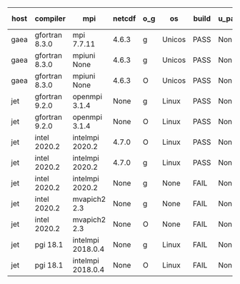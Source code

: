 

| host     | compiler                              | mpi                      | netcdf        | o_g        | os       | build       | u_pass          | u_fail          | s_pass            | s_fail            | e_pass             | e_fail             | nuopc_pass       | nuopc_fail       | artifacts link          |
|----------|---------------------------------------|--------------------------|---------------|------------|----------|-------------|-----------------|-----------------|-------------------|-------------------|--------------------|--------------------|------------------|------------------|-------------------------|
| gaea | gfortran 8.3.0 | mpi 7.7.11  | 4.6.3  | g | Unicos | PASS | None | None | None | None | None | None | None | None | <a href="https://github.com/esmf-org/esmf-test-artifacts/tree/18ac07faa31f3b1eaa6a8f1e3c60c03d74289985/develop/gfortran/8.3.0/g/mpi/7.7.11" target="_blank">18ac07f</a> | 
| gaea | gfortran 8.3.0 | mpiuni None  | 4.6.3  | g | Unicos | PASS | None | None | None | None | None | None | None | None | <a href="https://github.com/esmf-org/esmf-test-artifacts/tree/dd2a3ca1d58fe8a1529bbcace2dc1004c6144ae6/develop/gfortran/8.3.0/g/mpiuni/None" target="_blank">dd2a3ca</a> | 
| gaea | gfortran 8.3.0 | mpiuni None  | 4.6.3  | O | Unicos | PASS | None | None | None | None | None | None | None | None | <a href="https://github.com/esmf-org/esmf-test-artifacts/tree/f7d89c5126e8314771f6ae653b6c03db73e06eae/develop/gfortran/8.3.0/O/mpiuni/None" target="_blank">f7d89c5</a> | 
| jet | gfortran 9.2.0 | openmpi 3.1.4  | None  | g | Linux | PASS | None | None | None | None | None | None | None | None | <a href="https://github.com/esmf-org/esmf-test-artifacts/tree/45f6dfc26b1f1205c8c797144164f58419750580/develop/gfortran/9.2.0/g/openmpi/3.1.4" target="_blank">45f6dfc</a> | 
| jet | gfortran 9.2.0 | openmpi 3.1.4  | None  | O | Linux | PASS | None | None | None | None | None | None | None | None | <a href="https://github.com/esmf-org/esmf-test-artifacts/tree/de3dcefc24f3d8699ed23c6e1d9b5eea05f5ea28/develop/gfortran/9.2.0/O/openmpi/3.1.4" target="_blank">de3dcef</a> | 
| jet | intel 2020.2 | intelmpi 2020.2  | 4.7.0  | O | Linux | PASS | None | None | None | None | None | None | None | None | <a href="https://github.com/esmf-org/esmf-test-artifacts/tree/316e02767eff3aa85c3af1dbfaca3e64aced1741/develop/intel/2020.2/O/intelmpi/2020.2" target="_blank">316e027</a> | 
| jet | intel 2020.2 | intelmpi 2020.2  | 4.7.0  | g | Linux | PASS | None | None | None | None | None | None | None | None | <a href="https://github.com/esmf-org/esmf-test-artifacts/tree/92320f21fd85376cd19178b308a87b6aa66633cc/develop/intel/2020.2/g/intelmpi/2020.2" target="_blank">92320f2</a> | 
| jet | intel 2020.2 | intelmpi 2020.2  | None  | g | None | FAIL | None | None | None | None | None | None | None | None | <a href="https://github.com/esmf-org/esmf-test-artifacts/tree/42b9ecdf381ababccbf3881f3bf8c25beadd9a07/develop/intel/2020.2/g/intelmpi/2020.2" target="_blank">42b9ecd</a> | 
| jet | intel 2020.2 | mvapich2 2.3  | None  | g | None | FAIL | None | None | None | None | None | None | None | None | <a href="https://github.com/esmf-org/esmf-test-artifacts/tree/790d958e54c5b85dcd97a8427db3f43fbbb1bd2f/develop/intel/2020.2/g/mvapich2/2.3" target="_blank">790d958</a> | 
| jet | intel 2020.2 | mvapich2 2.3  | None  | O | None | FAIL | None | None | None | None | None | None | None | None | <a href="https://github.com/esmf-org/esmf-test-artifacts/tree/eca8104eb3b3f66bbd0ee7cdb7bcd43d2c7ce412/develop/intel/2020.2/O/mvapich2/2.3" target="_blank">eca8104</a> | 
| jet | pgi 18.1 | intelmpi 2018.0.4  | None  | g | Linux | FAIL | None | None | None | None | None | None | None | None | <a href="https://github.com/esmf-org/esmf-test-artifacts/tree/3441889b801c6a77f58a2a3b9ba60d68e4588d24/develop/pgi/18.1/g/intelmpi/2018.0.4" target="_blank">3441889</a> | 
| jet | pgi 18.1 | intelmpi 2018.0.4  | None  | O | Linux | FAIL | None | None | None | None | None | None | None | None | <a href="https://github.com/esmf-org/esmf-test-artifacts/tree/47d17300fcb9e6dea516b8811d9d0c5f0d63333e/develop/pgi/18.1/O/intelmpi/2018.0.4" target="_blank">47d1730</a> | 
